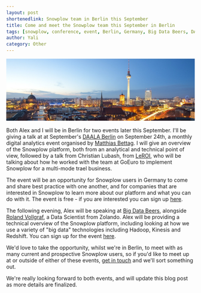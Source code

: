 ```yaml
---
layout: post
shortenedlink: Snowplow team in Berlin this September
title: Come and meet the Snowplow team this September in Berlin
tags: [snowplow, conference, event, Berlin, Germany, Big Data Beers, DAALA]
author: Yali
category: Other
---
```


![berlin](/assets/img/blog/2014/09/berlin-small.jpg)

Both Alex and I will be in Berlin for two events later this September. I'll be giving a talk at at September's [DAALA Berlin][daala] on September 24th, a monthly digital analytics event organised by [Matthias Bettag][matthias]. I will give an overview of the Snowplow platform, both from an analytical and technical point of view, followed by a talk from Christian Lubash, from [LeROI][leroi], who will be talking about how he worked with the team at GoEuro to implement Snowplow for a multi-mode trael business. 

The event will be an opportunity for Snowplow users in Germany to come and share best practice with one another, and for companies that are interested in Snowplow to learn more about our platform and what you can do with it. The event is free - if you are interested you can sign up [here][daala].

The following evening, Alex will be speaking at [Big Data Beers][bigdatabeers], alongside [Roland Vollgraf][roland], a Data Scientist from Zolando. Alex will be providing a technical overview of the Snowplow platform, including looking at how we use a variety of "big data" technologies including Hadoop, Kinesis and Redshift. You can sign up for the event [here][bigdatabeers].

<!--more-->

We'd love to take the opportunity, whilst we're in Berlin, to meet with as many current and prospective Snowplow users, so if you'd like to meet up at or outside of either of these events, [get in touch][contact] and we'll sort something out.

We're really looking forward to both events, and will update this blog post as more details are finalized. 

[daala]: https://www.eventbrite.de/e/daala-berlin-mittwoch-24-september-volksbar-berlin-mit-snowplow-tickets-12045557587
[matthias]: https://twitter.com/MatthiasBettag
[bigdatabeers]: http://www.meetup.com/Big-Data-Beers/events/197913122/
[roland]: http://de.linkedin.com/pub/roland-vollgraf/78/715/b90
[contact]: /about/index.html
[leroi]: http://www.leroi-marketing.de/
